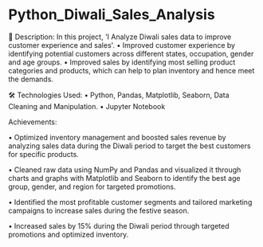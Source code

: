 # Python_Diwali_Sales_Analysis

 📝 Description:
In this project, 'I  Analyze Diwali sales data to improve customer experience and sales'.
•	Improved customer experience by identifying potential customers across different states, occupation, gender and age groups.
• Improved sales by identifying most selling product categories and products, which can help to plan inventory and hence meet the demands.

🛠️ Technologies Used:
•	Python, Pandas, Matplotlib, Seaborn, Data Cleaning and Manipulation.
•	Jupyter Notebook

Achievements:

• Optimized inventory management and boosted sales revenue by analyzing sales data during the Diwali period to target the best customers for specific products.

• Cleaned raw data using NumPy and Pandas and visualized it through charts and graphs with Matplotlib and Seaborn to identify the best age group, gender, and region for targeted promotions.

• Identified the most profitable customer segments and tailored marketing campaigns to increase sales during the festive season.

• Increased sales by 15% during the Diwali period through targeted promotions and optimized inventory.
 

 

